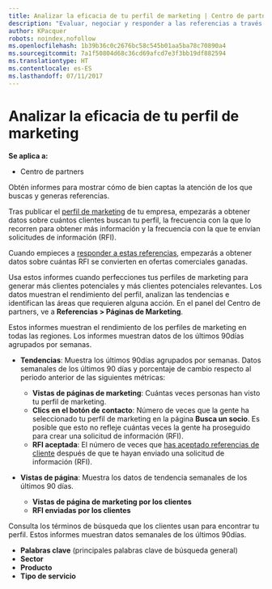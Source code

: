 ```yaml
---
title: Analizar la eficacia de tu perfil de marketing | Centro de partners
description: "Evaluar, negociar y responder a las referencias a través del Centro de partners."
author: KPacquer
robots: noindex,nofollow
ms.openlocfilehash: 1b39b36c0c2676bc58c545b01aa5ba78c70890a4
ms.sourcegitcommit: 7a1f50804d68c36cd69afcd7e3f3bb19df882594
ms.translationtype: HT
ms.contentlocale: es-ES
ms.lasthandoff: 07/11/2017
---
```

# <a name="analyze-the-effectiveness-of-your-marketing-profile"></a>Analizar la eficacia de tu perfil de marketing
<!-- 
https://go.microsoft.com/fwlink/?linkid=849120
-->

**Se aplica a:**

-  Centro de partners

Obtén informes para mostrar cómo de bien captas la atención de los que buscas y generas referencias.

Tras publicar el [perfil de marketing](create-a-marketing-profile.md) de tu empresa, empezarás a obtener datos sobre cuántos clientes buscan tu perfil, la frecuencia con la que lo recorren para obtener más información y la frecuencia con la que te envían solicitudes de información (RFI). 

Cuando empieces a [responder a estas referencias](responding-to-referrals.md), empezarás a obtener datos sobre cuántas RFI se convierten en ofertas comerciales ganadas.

Usa estos informes cuando perfecciones tus perfiles de marketing para generar más clientes potenciales y más clientes potenciales relevantes. Los datos muestran el rendimiento del perfil, analizan las tendencias e identifican las áreas que requieren alguna acción. En el panel del Centro de partners, ve a **Referencias > Páginas de Marketing**.

Estos informes muestran el rendimiento de los perfiles de marketing en todas las regiones. Los informes muestran datos de los últimos 90días agrupados por semanas.

*  **Tendencias**: Muestra los últimos 90días agrupados por semanas. Datos semanales de los últimos 90 días y porcentaje de cambio respecto al periodo anterior de las siguientes métricas:

   * **Vistas de páginas de marketing**: Cuántas veces personas han visto tu perfil de marketing.
   * **Clics en el botón de contacto**: Número de veces que la gente ha seleccionado tu perfil de marketing en la página **Busca un socio**. Es posible que esto no refleje cuántas veces la gente ha proseguido para crear una solicitud de información (RFI).
   * **RFI aceptada**: El número de veces que [has aceptado referencias de cliente](responding-to-referrals.md) después de que te hayan enviado una solicitud de información (RFI).


*  **Vistas de página**: Muestra los datos de tendencia semanales de los últimos 90 días.
   *  **Vistas de página de marketing por los clientes**
   *  **RFI enviadas por los clientes**

Consulta los términos de búsqueda que los clientes usan para encontrar tu perfil. Estos informes muestran datos semanales de los últimos 90días.

*  **Palabras clave** (principales palabras clave de búsqueda general) 
*  **Sector**
*  **Producto**
*  **Tipo de servicio**

